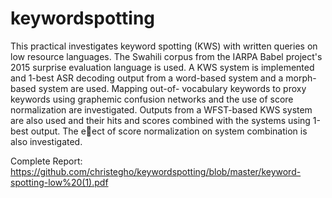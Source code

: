 # keywordspotting

This practical investigates keyword spotting (KWS) with written queries on low resource languages. The Swahili
corpus from the IARPA Babel project's 2015 surprise evaluation language is used. A KWS system is implemented
and 1-best ASR decoding output from a word-based system and a morph-based system are used. Mapping out-of-
vocabulary keywords to proxy keywords using graphemic confusion networks and the use of score normalization are
investigated.
Outputs from a WFST-based KWS system are also used and their hits and scores combined with the systems
using 1-best output. The eect of score normalization on system combination is also investigated.

Complete Report: https://github.com/christegho/keywordspotting/blob/master/keyword-spotting-low%20(1).pdf
